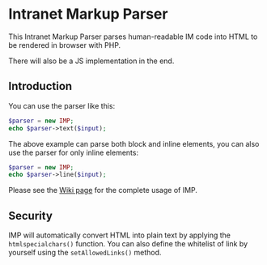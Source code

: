 # Intranet Markup Parser
This Intranet Markup Parser parses human-readable IM code into HTML to be rendered in browser with PHP.

There will also be a JS implementation in the end.

## Introduction

You can use the parser like this:

```php
$parser = new IMP;
echo $parser->text($input);
```

The above example can parse both block and inline elements, you can also use the parser for only inline elements:

```php
$parser = new IMP;
echo $parser->line($input);
```

Please see the [Wiki page](https://github.com/Intranet-Development-Team/intranet-markup-parser/wiki) for the complete usage of IMP.


## Security

IMP will automatically convert HTML into plain text by applying the `htmlspecialchars()` function. You can also define the whitelist of link by yourself using the `setAllowedLinks()` method.